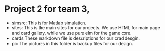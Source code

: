 # Project 2 for team 3,



- simsrc:
  This is for Matlab simulation.
- sites:
  This is the main sites for our projects.
  We use HTML for main page and card gallery, while we use pure elm for the game core.
- cards
  These markdown file is descriptions for our crad desgin.
- pic
  The pictures in this folder is backup files for our design.
